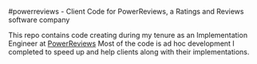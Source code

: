#powerreviews - Client Code for PowerReviews, a Ratings and Reviews software company

This repo contains code creating during my tenure as an Implementation Engineer at [PowerReviews](http://www.powerreviews.com/) 
Most of the code is ad hoc development I completed to speed up and help clients along with their implementations. 